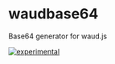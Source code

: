 # waudbase64
Base64 generator for waud.js

[![experimental](http://hughsk.github.io/stability-badges/dist/experimental.svg)](http://adireddy.github.io/demos/waud/base64.html)


